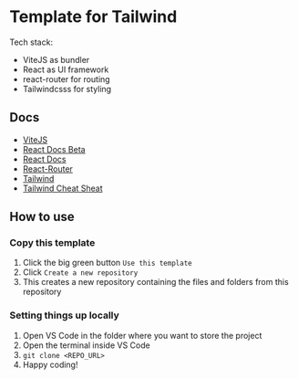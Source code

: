 # Template for Tailwind
Tech stack:
- ViteJS as bundler
- React as UI framework
- react-router for routing
- Tailwindcsss for styling
## Docs
- [ViteJS](https://vitejs.dev/guide/)
- [React Docs Beta](https://beta.reactjs.org/)
- [React Docs](https://reactjs.org/docs/getting-started.html)
- [React-Router](https://reactrouter.com/en/main)
- [Tailwind](https://tailwindcss.com/docs/guides/vite)
- [Tailwind Cheat Sheat](https://nerdcave.com/tailwind-cheat-sheet)

## How to use
### Copy this template
1. Click the big green button `Use this template`
2. Click `Create a new repository`
3. This creates a new repository containing the files and folders from this repository

### Setting things up locally
1. Open VS Code in the folder where you want to store the project
2. Open the terminal inside VS Code
3. ```git clone <REPO_URL>```
4. Happy coding!